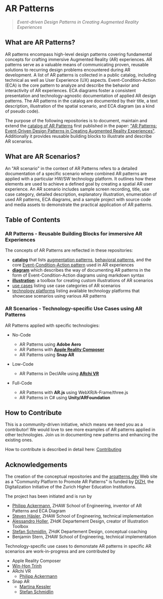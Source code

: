 # AR Patterns

> *Event-driven Design Patterns in Creating Augmented Reality Experiences*

## What are AR Patterns?
AR patterns encompass high-level design patterns covering fundamental concepts for crafting immersive Augmented Reality (AR) experiences. AR patterns serve as a valuable means of communicating proven, reusable solutions to recurring design problems encountered during AR development. A list of AR patterns is collected in a public catalog, including technical as well as User Experience (UX) aspects. Event-Condition-Action (ECA) is the core pattern to analyze and describe the behavior and interactivity of AR experiences. ECA diagrams foster a consistent presentation and technology-agnostic documentation of applied AR design patterns. The AR patterns in the catalog are documented by their title, a text description, illustration of the spatial scenario, and ECA diagram (as a kind of pseudo code). 

The purpose of the following repositories is to document, maintain and extend the [catalog of AR Patterns](https://github.com/ARpatterns/catalog) first published in the paper: ["AR Patterns: Event-Driven Design Patterns in Creating Augmented Reality Experiences"](https://link.springer.com/chapter/10.1007/978-3-031-48495-7_6). Additionally it provides reusable building blocks to illustrate and describe AR scenarios. 

## What are AR Scenarios?
An "AR scenario" in the context of AR Patterns refers to a detailed documentation of a specific scenario where combined AR patterns are applied with a particular HW/SW technology platform. It outlines how these elements are used to achieve a defined goal by creating a spatial AR user experience. An AR scenario includes sample screen recording, title, use case category, detailed description, explanatory illustration, enumeration of used AR patterns, ECA diagrams, and a sample project with source code and media assets to demonstrate the practical application of AR patterns.


## Table of Contents

### AR Patterns - Reusable Building Blocks for immersive AR Experiences
The concepts of AR Patterns are reflected in these repositories:
* [**catalog**](https://github.com/ARpatterns/catalog/) that lists [augmentation patterns](https://github.com/ARpatterns/catalog/#augmentation-patterns), [behavioral patterns](https://github.com/ARpatterns/catalog/#behavioral-patterns), and the core [Event-Condition-Action pattern](https://github.com/ARpatterns/catalog/#event-condition-action-pattern) used in AR experiences
* [**diagram**](https://github.com/ARpatterns/diagram/) which describes the way of documenting AR patterns in the form of Event-Condition-Action diagrams using markdown syntax
* [**illustration**](https://github.com/ARpatterns/Illustrations/): a toolbox for creating custom illustrations of AR scenarios
* [use cases](https://github.com/ARpatterns/catalog/blob/main/usecases.md) listing use case categories of AR scenarios
* [technology platforms](https://github.com/ARpatterns/catalog/blob/main/platforms.md) listing available technology platforms that showcase scenarios using various AR patterns 

<!--* [landingpage](https://github.com/ARpatterns/landingpage/) which is the Web page hosted at [arpatterns.dev](https://arpatterns.dev)  -->

### AR Scenarios - Technology-specific Use Cases using AR Patterns
AR Patterns applied with specific technologies:
* No-Code
  * AR Patterns using **Adobe Aero**
  * AR Patterns with [**Apple Reality Composer**](https://github.com/ARpatterns/AppleRealityComposer/)
  * AR Patterns using **Snap AR**

* Low-Code
  * AR Patterns in DeclARe using [**ARchi VR**](https://github.com/ARpatterns/declare/)
* Full-Code
  * AR Patterns with **AR.js** using WebXR/A-Frame/three.js
  * AR Patterns in C# using **Unity/ARFoundation**

## How to Contribute
This is a community-driven initiative, which means we need you as a contributor! We would love to see more examples of AR patterns applied in other technologies. Join us in documenting new patterns and enhancing the existing ones.

How to contribute is described in detail here: [Contributing](https://github.com/ARpatterns/catalog/blob/main/CONTRIBUTING.md)

## Acknowledgements
The creation of the conceptual repositories and the [arpatterns.dev](https://arpatterns.dev) Web site as a "Community Platform to Promote AR Patterns" is funded by [DIZH](https://www.dizh.uzh.ch/en/), the Digitalization Initiative of the Zurich Higher Education Institutions. 

The project has been initiated and is run by
* [Philipp Ackermann](https://www.zhaw.ch/de/ueber-uns/person/acke/), ZHAW School of Engineering, inventor of AR Patterns and ECA Diagram
* [Steven Häsler](https://www.zhaw.ch/de/ueber-uns/person/hasv/), ZHAW School of Engineering, technical implementation 
* [Alessandro Holler](https://www.zhdk.ch/person/alessandro-holler-184771), ZHdK Departement Design, creator of Illustration Toolbox
* [Stefan Schmidlin](https://www.zhdk.ch/person/stefan-schmidlin-170111), ZHdK Departement Design, conceptual coaching
* Benjamin Stern, ZHAW School of Engineering, technical implementation

Technology-specific use cases to demonstate AR patterns in specific AR scenarios are work-in-progress and are contributed by 
*  Apple Reality Composer
  * [Win-Hon Trinh](https://github.com/Winni00)
* ARchi VR
  * [Philipp Ackermann](https://www.zhaw.ch/de/ueber-uns/person/acke/)
* Snap AR
  * [Martina Kessler](https://www.zhaw.ch/de/ueber-uns/person/kesm/)
  * [Stefan Schmidlin](https://www.zhdk.ch/person/stefan-schmidlin-170111)
